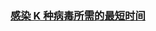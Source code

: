 ### [感染 K 种病毒所需的最短时间](https://leetcode-cn.com/problems/minimum-time-for-k-virus-variants-to-spread)

